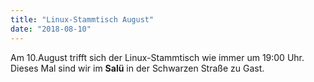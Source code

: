```yaml
---
title: "Linux-Stammtisch August"
date: "2018-08-10"
---
```


Am 10.August trifft sich der Linux-Stammtisch wie immer um 19:00 Uhr. 
Dieses Mal sind wir im **Salü** in der Schwarzen Straße zu Gast.
 
